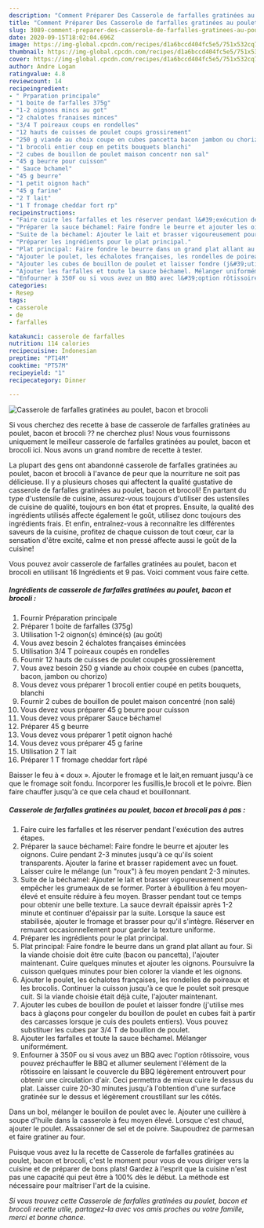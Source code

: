 ```yaml
---
description: "Comment Préparer Des Casserole de farfalles gratinées au poulet, bacon et brocoli"
title: "Comment Préparer Des Casserole de farfalles gratinées au poulet, bacon et brocoli"
slug: 3089-comment-preparer-des-casserole-de-farfalles-gratinees-au-poulet-bacon-et-brocoli
date: 2020-09-15T18:02:04.696Z
image: https://img-global.cpcdn.com/recipes/d1a6bccd404fc5e5/751x532cq70/casserole-de-farfalles-gratinees-au-poulet-bacon-et-brocoli-photo-principale-de-la-recette.jpg
thumbnail: https://img-global.cpcdn.com/recipes/d1a6bccd404fc5e5/751x532cq70/casserole-de-farfalles-gratinees-au-poulet-bacon-et-brocoli-photo-principale-de-la-recette.jpg
cover: https://img-global.cpcdn.com/recipes/d1a6bccd404fc5e5/751x532cq70/casserole-de-farfalles-gratinees-au-poulet-bacon-et-brocoli-photo-principale-de-la-recette.jpg
author: Andre Logan
ratingvalue: 4.8
reviewcount: 14
recipeingredient:
- " Prparation principale"
- "1 boite de farfalles 375g"
- "1-2 oignons mincs au got"
- "2 chalotes franaises minces"
- "3/4 T poireaux coups en rondelles"
- "12 hauts de cuisses de poulet coups grossirement"
- "250 g viande au choix coupe en cubes pancetta bacon jambon ou chorizo"
- "1 brocoli entier coup en petits bouquets blanchi"
- "2 cubes de bouillon de poulet maison concentr non sal"
- "45 g beurre pour cuisson"
- " Sauce bchamel"
- "45 g beurre"
- "1 petit oignon hach"
- "45 g farine"
- "2 T lait"
- "1 T fromage cheddar fort rp"
recipeinstructions:
- "Faire cuire les farfalles et les réserver pendant l&#39;exécution des autres étapes."
- "Préparer la sauce béchamel: Faire fondre le beurre et ajouter les oignons. Cuire pendant 2-3 minutes jusqu&#39;à ce qu&#39;ils soient transparents. Ajouter la farine et brasser rapidement avec un fouet. Laisser cuire le mélange (un &#34;roux&#34;) à feu moyen pendant 2-3 minutes."
- "Suite de la béchamel: Ajouter le lait et brasser vigoureusement pour empêcher les grumeaux de se former. Porter à ébullition à feu moyen-élevé et ensuite réduire à feu moyen. Brasser pendant tout ce temps pour obtenir une belle texture. La sauce devrait épaissir après 1-2 minute et continuer d&#39;épaissir par la suite. Lorsque la sauce est stabilisée, ajouter le fromage et brasser pour qu&#39;il s&#39;intègre. Réserver en remuant occasionnellement pour garder la texture uniforme."
- "Préparer les ingrédients pour le plat principal."
- "Plat principal: Faire fondre le beurre dans un grand plat allant au four. Si la viande choisie doit être cuite (bacon ou pancetta), l&#39;ajouter maintenant. Cuire quelques minutes et ajouter les oignons. Poursuivre la cuisson quelques minutes pour bien colorer la viande et les oignons."
- "Ajouter le poulet, les échalotes françaises, les rondelles de poireaux et les brocolis. Continuer la cuisson jusqu&#39;à ce que le poulet soit presque cuit. Si la viande choisie était déjà cuite, l&#39;ajouter maintenant."
- "Ajouter les cubes de bouillon de poulet et laisser fondre (j&#39;utilise mes bacs à glaçons pour congeler du bouillon de poulet en cubes fait à partir des carcasses lorsque je cuis des poulets entiers). Vous pouvez substituer les cubes par 3/4 T de bouillon de poulet."
- "Ajouter les farfalles et toute la sauce béchamel. Mélanger uniformément."
- "Enfourner à 350F ou si vous avez un BBQ avec l&#39;option rôtissoire, vous pouvez préchauffer le BBQ et allumer seulement l&#39;élément de la rôtissoire en laissant le couvercle du BBQ légèrement entrouvert pour obtenir une circulation d&#39;air. Ceci permettra de mieux cuire le dessus du plat. Laisser cuire 20-30 minutes jusqu&#39;à l&#39;obtention d&#39;une surface gratinée sur le dessus et légèrement croustillant sur les côtés."
categories:
- Resep
tags:
- casserole
- de
- farfalles

katakunci: casserole de farfalles 
nutrition: 114 calories
recipecuisine: Indonesian
preptime: "PT14M"
cooktime: "PT57M"
recipeyield: "1"
recipecategory: Dinner

---
```



![Casserole de farfalles gratinées au poulet, bacon et brocoli](https://img-global.cpcdn.com/recipes/d1a6bccd404fc5e5/751x532cq70/casserole-de-farfalles-gratinees-au-poulet-bacon-et-brocoli-photo-principale-de-la-recette.jpg)

Si vous cherchez des recette à base de casserole de farfalles gratinées au poulet, bacon et brocoli ?? ne cherchez plus! Nous vous fournissons uniquement le meilleur casserole de farfalles gratinées au poulet, bacon et brocoli ici. Nous avons un grand nombre de recette à tester.

La plupart des gens ont abandonné casserole de farfalles gratinées au poulet, bacon et brocoli à l'avance de peur que la nourriture ne soit pas délicieuse. Il y a plusieurs choses qui affectent la qualité gustative de casserole de farfalles gratinées au poulet, bacon et brocoli! En partant du type d'ustensile de cuisine, assurez-vous toujours d'utiliser des ustensiles de cuisine de qualité, toujours en bon état et propres. Ensuite, la qualité des ingrédients utilisés affecte également le goût, utilisez donc toujours des ingrédients frais. Et enfin, entraînez-vous à reconnaître les différentes saveurs de la cuisine, profitez de chaque cuisson de tout cœur, car la sensation d'être excité, calme et non pressé affecte aussi le goût de la cuisine!

<!--inarticleads1-->

Vous pouvez avoir casserole de farfalles gratinées au poulet, bacon et brocoli en utilisant 16 Ingrédients et 9 pas. Voici comment vous faire cette.

##### Ingrédients de casserole de farfalles gratinées au poulet, bacon et brocoli :

1. Fournir  Préparation principale
1. Préparer 1 boite de farfalles (375g)
1. Utilisation 1-2 oignon(s) émincé(s) (au goût)
1. Vous avez besoin 2 échalotes françaises émincées
1. Utilisation 3/4 T poireaux coupés en rondelles
1. Fournir 12 hauts de cuisses de poulet coupés grossièrement
1. Vous avez besoin 250 g viande au choix coupée en cubes (pancetta, bacon, jambon ou chorizo)
1. Vous devez vous préparer 1 brocoli entier coupé en petits bouquets, blanchi
1. Fournir 2 cubes de bouillon de poulet maison concentré (non salé)
1. Vous devez vous préparer 45 g beurre pour cuisson
1. Vous devez vous préparer  Sauce béchamel
1. Préparer 45 g beurre
1. Vous devez vous préparer 1 petit oignon haché
1. Vous devez vous préparer 45 g farine
1. Utilisation 2 T lait
1. Préparer 1 T fromage cheddar fort râpé


Baisser le feu à « doux ». Ajouter le fromage et le lait,en remuant jusqu&#39;à ce que le fromage soit fondu. Incorporer les fusillis,le brocoli et le poivre. Bien faire chauffer jusqu&#39;à ce que cela chaud et bouillonnant. 

<!--inarticleads2-->

##### Casserole de farfalles gratinées au poulet, bacon et brocoli pas à pas :

1. Faire cuire les farfalles et les réserver pendant l&#39;exécution des autres étapes.
1. Préparer la sauce béchamel: Faire fondre le beurre et ajouter les oignons. Cuire pendant 2-3 minutes jusqu&#39;à ce qu&#39;ils soient transparents. Ajouter la farine et brasser rapidement avec un fouet. Laisser cuire le mélange (un &#34;roux&#34;) à feu moyen pendant 2-3 minutes.
1. Suite de la béchamel: Ajouter le lait et brasser vigoureusement pour empêcher les grumeaux de se former. Porter à ébullition à feu moyen-élevé et ensuite réduire à feu moyen. Brasser pendant tout ce temps pour obtenir une belle texture. La sauce devrait épaissir après 1-2 minute et continuer d&#39;épaissir par la suite. Lorsque la sauce est stabilisée, ajouter le fromage et brasser pour qu&#39;il s&#39;intègre. Réserver en remuant occasionnellement pour garder la texture uniforme.
1. Préparer les ingrédients pour le plat principal.
1. Plat principal: Faire fondre le beurre dans un grand plat allant au four. Si la viande choisie doit être cuite (bacon ou pancetta), l&#39;ajouter maintenant. Cuire quelques minutes et ajouter les oignons. Poursuivre la cuisson quelques minutes pour bien colorer la viande et les oignons.
1. Ajouter le poulet, les échalotes françaises, les rondelles de poireaux et les brocolis. Continuer la cuisson jusqu&#39;à ce que le poulet soit presque cuit. Si la viande choisie était déjà cuite, l&#39;ajouter maintenant.
1. Ajouter les cubes de bouillon de poulet et laisser fondre (j&#39;utilise mes bacs à glaçons pour congeler du bouillon de poulet en cubes fait à partir des carcasses lorsque je cuis des poulets entiers). Vous pouvez substituer les cubes par 3/4 T de bouillon de poulet.
1. Ajouter les farfalles et toute la sauce béchamel. Mélanger uniformément.
1. Enfourner à 350F ou si vous avez un BBQ avec l&#39;option rôtissoire, vous pouvez préchauffer le BBQ et allumer seulement l&#39;élément de la rôtissoire en laissant le couvercle du BBQ légèrement entrouvert pour obtenir une circulation d&#39;air. Ceci permettra de mieux cuire le dessus du plat. Laisser cuire 20-30 minutes jusqu&#39;à l&#39;obtention d&#39;une surface gratinée sur le dessus et légèrement croustillant sur les côtés.


Dans un bol, mélanger le bouillon de poulet avec le. Ajouter une cuillère à soupe d&#39;huile dans la casserole à feu moyen élevé. Lorsque c&#39;est chaud, ajouter le poulet. Assaisonner de sel et de poivre. Saupoudrez de parmesan et faire gratiner au four. 

<!--inarticleads1-->

<p>
Puisque vous avez lu la recette de Casserole de farfalles gratinées au poulet, bacon et brocoli, c'est le moment pour vous de vous diriger vers la cuisine et de préparer de bons plats! Gardez à l'esprit que la cuisine n'est pas une capacité qui peut être à 100% dès le début. La méthode est nécessaire pour maîtriser l'art de la cuisine.
</p>

<p>
<i>Si vous trouvez cette Casserole de farfalles gratinées au poulet, bacon et brocoli recette utile, partagez-la avec vos amis proches ou votre famille, merci et bonne chance.</i>
</p>
